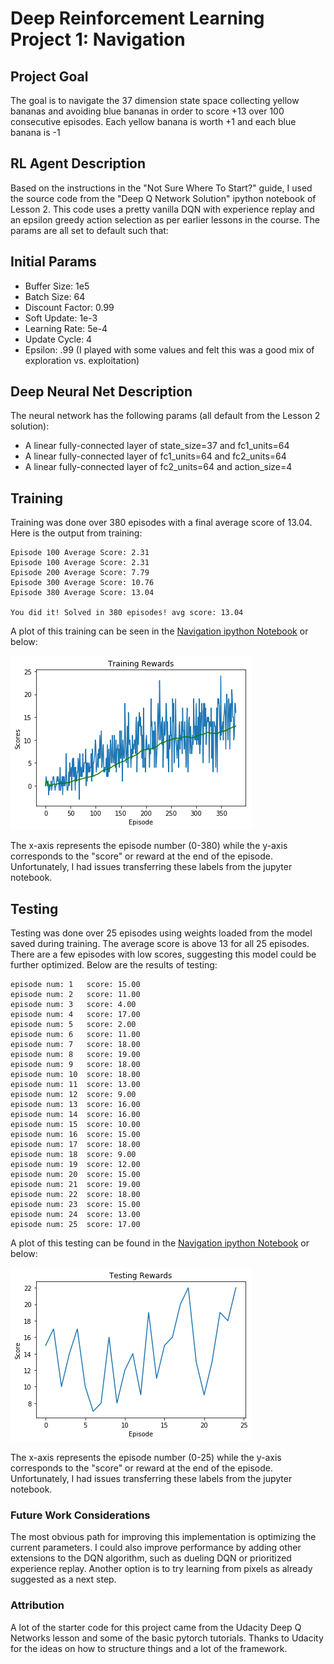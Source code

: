 # Deep Reinforcement Learning Project 1: Navigation

## Project Goal
The goal is to navigate the 37 dimension state space collecting yellow bananas and avoiding blue bananas in order to score +13 over 100 consecutive episodes. Each yellow banana is worth +1 and each blue banana is -1

## RL Agent Description
Based on the instructions in the "Not Sure Where To Start?" guide, I used the source code from the "Deep Q Network Solution" ipython notebook of Lesson 2. This code uses a pretty vanilla DQN with experience replay and an epsilon greedy action selection as per earlier lessons in the course. The params are all set to default such that:

## Initial Params

- Buffer Size: 1e5
- Batch Size: 64
- Discount Factor: 0.99
- Soft Update: 1e-3
- Learning Rate: 5e-4
- Update Cycle: 4
- Epsilon: .99 (I played with some values and felt this was a good mix of exploration vs. exploitation)

## Deep Neural Net Description

The neural network has the following params (all default from the Lesson 2 solution):
- A linear fully-connected layer of state_size=37 and fc1_units=64
- A linear fully-connected layer of fc1_units=64 and fc2_units=64
- A linear fully-connected layer of fc2_units=64 and action_size=4

## Training
Training was done over 380 episodes with a final average score of 13.04. Here is the output from training:
```
Episode 100	Average Score: 2.31
Episode 100	Average Score: 2.31
Episode 200	Average Score: 7.79
Episode 300	Average Score: 10.76
Episode 380	Average Score: 13.04 

You did it! Solved in 380 episodes!	avg score: 13.04
```
A plot of this training can be seen in the [Navigation ipython Notebook](Navigation.ipynb) or below:

![here](training_rewards.png)

The x-axis represents the episode number (0-380) while the y-axis corresponds to the "score" or reward at the end of the episode. Unfortunately, I had issues transferring these labels from the jupyter notebook.

## Testing
Testing was done over 25 episodes using weights loaded from the model saved during training. The average score is above 13 for all 25 episodes. There are a few episodes with low scores, suggesting this model could be further optimized. Below are the results of testing:
```
episode num: 1	 score: 15.00
episode num: 2	 score: 11.00
episode num: 3	 score: 4.00
episode num: 4	 score: 17.00
episode num: 5	 score: 2.00
episode num: 6	 score: 11.00
episode num: 7	 score: 18.00
episode num: 8	 score: 19.00
episode num: 9	 score: 18.00
episode num: 10	 score: 18.00
episode num: 11	 score: 13.00
episode num: 12	 score: 9.00
episode num: 13	 score: 16.00
episode num: 14	 score: 16.00
episode num: 15	 score: 10.00
episode num: 16	 score: 15.00
episode num: 17	 score: 18.00
episode num: 18	 score: 9.00
episode num: 19	 score: 12.00
episode num: 20	 score: 15.00
episode num: 21	 score: 19.00
episode num: 22	 score: 18.00
episode num: 23	 score: 15.00
episode num: 24	 score: 13.00
episode num: 25	 score: 17.00
```
A plot of this testing can be found in the [Navigation ipython Notebook](Navigation.ipynb) or below:

![here](dqn_testing_rewards.png)

The x-axis represents the episode number (0-25) while the y-axis corresponds to the "score" or reward at the end of the episode. Unfortunately, I had issues transferring these labels from the jupyter notebook.


### Future Work Considerations
The most obvious path for improving this implementation is optimizing the current parameters. I could also improve performance by adding other extensions to the DQN algorithm, such as dueling DQN or prioritized experience replay. Another option is to try learning from pixels as already suggested as a next step.

### Attribution
A lot of the starter code for this project came from the Udacity Deep Q Networks lesson and some of the basic pytorch tutorials. Thanks to Udacity for the ideas on how to structure things and a lot of the framework.
